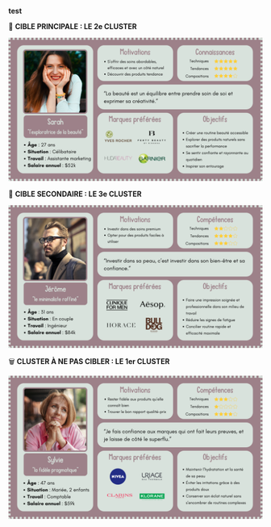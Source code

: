**test**


:hibiscus: **CIBLE PRINCIPALE : LE 2e CLUSTER**

<img src="https://github.com/HeloGlow/Portfolio/blob/main/Clustering%20de%20clients%20potentiels/Persona%202e%20cluster.png?raw=true" alt="bannière" width="700">

:hibiscus: **CIBLE SECONDAIRE : LE 3e CLUSTER**

<img src="https://github.com/HeloGlow/Portfolio/blob/main/Clustering%20de%20clients%20potentiels/Persona%203e%20cluster.png?raw=true" alt="bannière" width="700">

:wastebasket: **CLUSTER À NE PAS CIBLER : LE 1er CLUSTER**

<img src="https://github.com/HeloGlow/Portfolio/blob/main/Clustering%20de%20clients%20potentiels/Persona%201er%20cluster.png?raw=true" alt="bannière" width="700">
